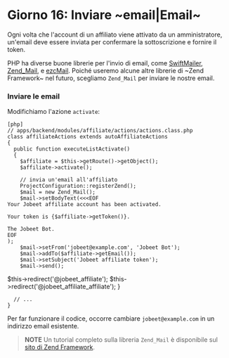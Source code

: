 Giorno 16: Inviare ~email|Email~
================================

Ogni volta che l'account di un affiliato viene attivato da un amministratore,
un'email deve essere inviata per confermare la sottoscrizione e fornire
il token.

PHP ha diverse buone librerie per l'invio di email, come
[SwiftMailer](http://www.swiftmailer.org/),
[Zend_Mail](http://framework.zend.com/), e
[ezcMail](http://ezcomponents.org/docs/tutorials/Mail). Poiché useremo
alcune altre librerie di ~Zend Framework~ nel futuro, scegliamo `Zend_Mail`
per inviare le nostre email.



### Inviare le email

Modifichiamo l'azione `activate`:

    [php]
    // apps/backend/modules/affiliate/actions/actions.class.php
    class affiliateActions extends autoAffiliateActions
    {
      public function executeListActivate()
      {
        $affiliate = $this->getRoute()->getObject();
        $affiliate->activate();

        // invia un'email all'affiliato
        ProjectConfiguration::registerZend();
        $mail = new Zend_Mail();
        $mail->setBodyText(<<<EOF
    Your Jobeet affiliate account has been activated.

    Your token is {$affiliate->getToken()}.

    The Jobeet Bot.
    EOF
    );
        $mail->setFrom('jobeet@example.com', 'Jobeet Bot');
        $mail->addTo($affiliate->getEmail());
        $mail->setSubject('Jobeet affiliate token');
        $mail->send();

<propel>
        $this->redirect('@jobeet_affiliate');
</propel>
<doctrine>
        $this->redirect('@jobeet_affiliate_affiliate');
</doctrine>
      }

      // ...
    }

Per far funzionare il codice, occorre cambiare `jobeet@example.com` in un
indirizzo email esistente.

>**NOTE**
>Un tutorial completo sulla libreria `Zend_Mail` è disponibile sul
>[sito di Zend Framework](http://framework.zend.com/manual/en/zend.mail.html).